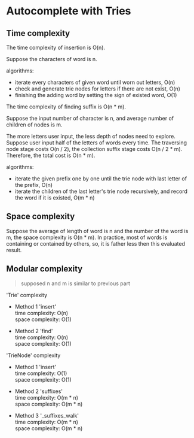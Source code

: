 # Autocomplete with Tries


## Time complexity

The time complexity of insertion is O(n).

Suppose the characters of word is n.

algorithms:
 - iterate every characters of given word until worn out letters, O(n)
 - check and generate trie nodes for letters if there are not exist, O(n)
 - finishing the adding word by setting the sign of existed word, O(1)


The time complexity of finding suffix is O(n * m).

Suppose the input number of character is n, and average number of children of 
nodes is m. 

The more letters user input, the less depth of nodes need to explore. Suppose 
user input half of the letters of words every time. The traversing node stage 
costs O(n / 2), the collection suffix stage costs O(n / 2 * m). 
Therefore, the total cost is O(n * m). 

algorithms:
 - iterate the given prefix one by one until the trie node with last letter of the prefix, O(n)
 - iterate the children of the last letter's trie node recursively, 
   and record the word if it is existed, O(m * n)

## Space complexity

Suppose the average of length of word is n and the number of the word is m, 
the space complexity is O(n * m). In practice, most of words is containing or 
contained by others, so, it is father less then this evaluated result.

## Modular complexity

> supposed n and m is similar to previous part

'Trie' complexity
 - Method 1 'insert'  
   time complexity: O(n)  
   space complexity: O(1)

 - Method 2 'find'  
   time complexity: O(n)  
   space complexity: O(1)

'TrieNode' complexity
 - Method 1 'insert'  
   time complexity: O(1)  
   space complexity: O(1)

 - Method 2 'suffixes'  
   time complexity: O(m * n)  
   space complexity: O(m * n)

 - Method 3 '_suffixes_walk'  
   time complexity: O(m * n)  
   space complexity: O(m * n)
